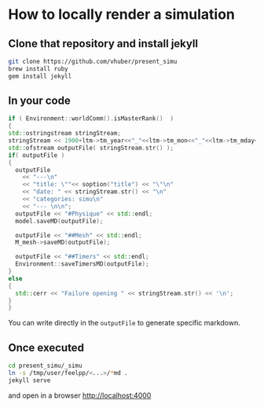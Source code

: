 # How to locally render a simulation
## Clone that repository and install jekyll
```sh
git clone https://github.com/vhuber/present_simu
brew install ruby
gem install jekyll
```
## In your code
  ```cpp
if ( Environment::worldComm().isMasterRank()  )
{
  std::ostringstream stringStream;
  stringStream << 1900+ltm->tm_year<<"_"<<ltm->tm_mon<<"_"<<ltm->tm_mday<<"-"<<ltm->tm_hour<<ltm->tm_min<<ltm->tm_sec<<"_"<<"myAwesomeTitle"<<".md";
  std::ofstream outputFile( stringStream.str() );
  if( outputFile )
  {
    outputFile 
      << "---\n"
      << "title: \""<< soption("title") << "\"\n"
      << "date: " << stringStream.str() << "\n"
      << "categories: simu\n"
      << "--- \n\n";
    outputFile << "#Physique" << std::endl;
    model.saveMD(outputFile); 

    outputFile << "##Mesh" << std::endl;
    M_mesh->saveMD(outputFile); 

    outputFile << "##Timers" << std::endl;
    Environment::saveTimersMD(outputFile);
  }
  else
  {
    std::cerr << "Failure opening " << stringStream.str() << '\n';
  }
}
```
You can write directly in the `outputFile` to generate specific markdown.

## Once executed
```sh
cd present_simu/_simu
ln -s /tmp/user/feelpp/<...>/*md .
jekyll serve
```

and open in a browser [http://localhost:4000](http://localhost:4000)
